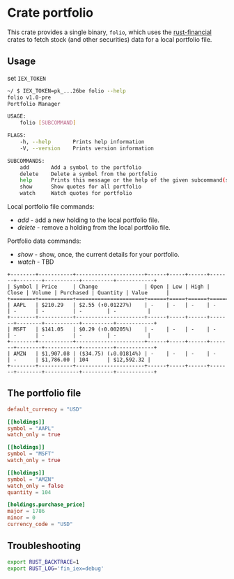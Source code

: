 # Crate portfolio

This crate provides a single binary, `folio`, which uses the 
[rust-financial](https://github.com/johnstonskj/rust-financial)
crates to fetch stock (and other securities) data for a local
portfolio file.

## Usage

set `IEX_TOKEN`

```bash
~/ $ IEX_TOKEN=pk_...26be folio --help
folio v1.0-pre
Portfolio Manager

USAGE:
    folio [SUBCOMMAND]

FLAGS:
    -h, --help       Prints help information
    -V, --version    Prints version information

SUBCOMMANDS:
    add       Add a symbol to the portfolio
    delete    Delete a symbol from the portfolio
    help      Prints this message or the help of the given subcommand(s)
    show      Show quotes for all portfolio
    watch     Watch quotes for portfolio
```

Local portfolio file commands:

* *add* - add a new holding to the local portfolio file.
* *delete* - remove a holding from the local portfolio file.

Portfolio data commands:

* *show* - show, once, the current details for your portfolio.
* *watch* - TBD

```
+--------+-----------+----------------------+------+-----+------+-------+--------+-----------+----------+------------+
| Symbol | Price     | Change               | Open | Low | High | Close | Volume | Purchased | Quantity | Value      |
+========+===========+======================+======+=====+======+=======+========+===========+==========+============+
| AAPL   | $210.29   | $2.55 (↑0.01227%)    | -    | -   | -    | -     | -      | -         | -        | -          |
+--------+-----------+----------------------+------+-----+------+-------+--------+-----------+----------+------------+
| MSFT   | $141.05   | $0.29 (↑0.00205%)    | -    | -   | -    | -     | -      | -         | -        | -          |
+--------+-----------+----------------------+------+-----+------+-------+--------+-----------+----------+------------+
| AMZN   | $1,907.08 | ($34.75) (↓0.01814%) | -    | -   | -    | -     | -      | $1,786.00 | 104      | $12,592.32 |
+--------+-----------+----------------------+------+-----+------+-------+--------+-----------+----------+------------+
```

## The portfolio file

```toml
default_currency = "USD"

[[holdings]]
symbol = "AAPL"
watch_only = true

[[holdings]]
symbol = "MSFT"
watch_only = true

[[holdings]]
symbol = "AMZN"
watch_only = false
quantity = 104

[holdings.purchase_price]
major = 1786
minor = 0
currency_code = "USD"
```

## Troubleshooting

```bash
export RUST_BACKTRACE=1
export RUST_LOG='fin_iex=debug'
```
